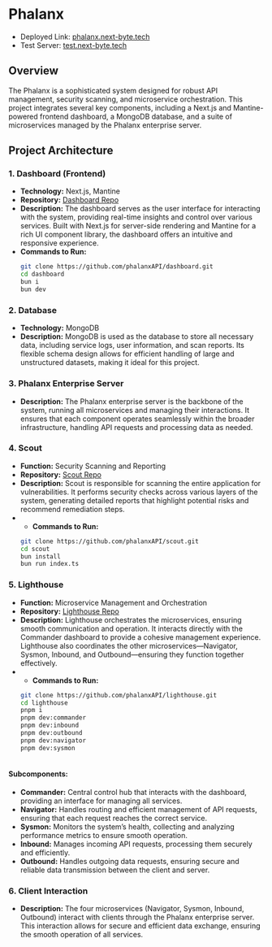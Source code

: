 # Phalanx 


- Deployed Link: [phalanx.next-byte.tech](https://phalanx.next-byte.tech/)
- Test Server: [test.next-byte.tech](https://test.next-byte.tech/)


## Overview

The Phalanx is a sophisticated system designed for robust API management, security scanning, and microservice orchestration. This project integrates several key components, including a Next.js and Mantine-powered frontend dashboard, a MongoDB database, and a suite of microservices managed by the Phalanx enterprise server.

## Project Architecture

### 1. Dashboard (Frontend)
- **Technology:** Next.js, Mantine
- **Repository:** [Dashboard Repo](https://github.com/phalanxAPI/dashboard.git)
- **Description:** The dashboard serves as the user interface for interacting with the system, providing real-time insights and control over various services. Built with Next.js for server-side rendering and Mantine for a rich UI component library, the dashboard offers an intuitive and responsive experience.
- **Commands to Run:**
  ```bash
  git clone https://github.com/phalanxAPI/dashboard.git
  cd dashboard
  bun i
  bun dev
### 2. Database
- **Technology:** MongoDB
- **Description:** MongoDB is used as the database to store all necessary data, including service logs, user information, and scan reports. Its flexible schema design allows for efficient handling of large and unstructured datasets, making it ideal for this project.

### 3. Phalanx Enterprise Server
- **Description:** The Phalanx enterprise server is the backbone of the system, running all microservices and managing their interactions. It ensures that each component operates seamlessly within the broader infrastructure, handling API requests and processing data as needed.

### 4. Scout
- **Function:** Security Scanning and Reporting
- **Repository:** [Scout Repo](https://github.com/phalanxAPI/scout.git)
- **Description:** Scout is responsible for scanning the entire application for vulnerabilities. It performs security checks across various layers of the system, generating detailed reports that highlight potential risks and recommend remediation steps.
- - **Commands to Run:**
  ```bash
  git clone https://github.com/phalanxAPI/scout.git
  cd scout
  bun install
  bun run index.ts
### 5. Lighthouse
- **Function:** Microservice Management and Orchestration
- **Repository:** [Lighthouse Repo](https://github.com/phalanxAPI/lighthouse.git)
- **Description:** Lighthouse orchestrates the microservices, ensuring smooth communication and operation. It interacts directly with the Commander dashboard to provide a cohesive management experience. Lighthouse also coordinates the other microservices—Navigator, Sysmon, Inbound, and Outbound—ensuring they function together effectively.
- - **Commands to Run:**
  ```bash
  git clone https://github.com/phalanxAPI/lighthouse.git
  cd lighthouse
  pnpm i
  pnpm dev:commander
  pnpm dev:inbound
  pnpm dev:outbound
  pnpm dev:navigator
  pnpm dev:sysmon
 
#### Subcomponents:
- **Commander:** Central control hub that interacts with the dashboard, providing an interface for managing all services.
- **Navigator:** Handles routing and efficient management of API requests, ensuring that each request reaches the correct service.
- **Sysmon:** Monitors the system’s health, collecting and analyzing performance metrics to ensure smooth operation.
- **Inbound:** Manages incoming API requests, processing them securely and efficiently.
- **Outbound:** Handles outgoing data requests, ensuring secure and reliable data transmission between the client and server.

### 6. Client Interaction
- **Description:** The four microservices (Navigator, Sysmon, Inbound, Outbound) interact with clients through the Phalanx enterprise server. This interaction allows for secure and efficient data exchange, ensuring the smooth operation of all services.

